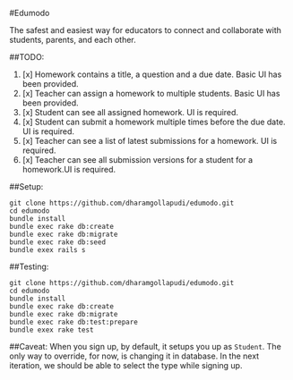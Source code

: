 #Edumodo

The safest and easiest way for educators to connect and collaborate with students, parents, and each other.


##TODO:
1. [x] Homework contains a title, a question and a due date. Basic UI has been provided.
2. [x] Teacher can assign a homework to multiple students. Basic UI has been provided.
3. [x] Student can see all assigned homework. UI is required.
4. [x] Student can submit a homework multiple times before the due date. UI is required.
5. [x] Teacher can see a list of latest submissions for a homework. UI is required.
6. [x] Teacher can see all submission versions for a student for a homework.UI is required.

##Setup:
```
git clone https://github.com/dharamgollapudi/edumodo.git
cd edumodo
bundle install
bundle exec rake db:create
bundle exec rake db:migrate
bundle exec rake db:seed
bundle exex rails s
```

##Testing:
```
git clone https://github.com/dharamgollapudi/edumodo.git
cd edumodo
bundle install
bundle exec rake db:create
bundle exec rake db:migrate
bundle exec rake db:test:prepare
bundle exex rake test
```

##Caveat:
When you sign up, by default, it setups you up as `Student`. 
The only way to override, for now, is changing it in database.
In the next iteration, we should be able to select the type while signing up.